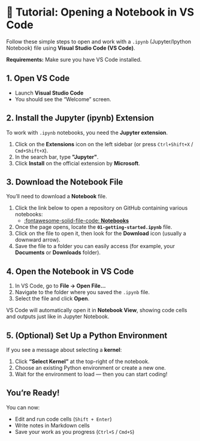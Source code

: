 # 📘 Tutorial: Opening a Notebook in VS Code

Follow these simple steps to open and work with a `.ipynb` (Jupyter/Ipython Notebook) file using **Visual Studio Code (VS Code)**.

**Requirements:** Make sure you have VS Code installed.

## 1. Open VS Code
- Launch **Visual Studio Code**
- You should see the “Welcome” screen.

## 2. Install the Jupyter (ipynb) Extension
To work with `.ipynb` notebooks, you need the **Jupyter extension**.

1. Click on the **Extensions** icon on the left sidebar (or press `Ctrl+Shift+X` / `Cmd+Shift+X`).
2. In the search bar, type **"Jupyter"**.
3. Click **Install** on the official extension by **Microsoft**.

## 3. Download the Notebook File
You’ll need to download a **Notebook** file.

1. Click the link below to open a repository on GitHub containing various notebooks:
    - [:fontawesome-solid-file-code: **Notebooks**](https://github.com/mickaeltemporao/data-analysis-codespace/tree/main/notebooks)
2. Once the page opens, locate the **`01-getting-started.ipynb`** file.
3. Click on the file to open it, then look for the **Download** icon (usually a downward arrow).
4. Save the file to a folder you can easily access (for example, your **Documents** or **Downloads** folder).

## 4. Open the Notebook in VS Code
1. In VS Code, go to **File → Open File...**
2. Navigate to the folder where you saved the `.ipynb` file.
3. Select the file and click **Open**.

VS Code will automatically open it in **Notebook View**, showing code cells and outputs just like in Jupyter Notebook.

## 5. (Optional) Set Up a Python Environment
If you see a message about selecting a **kernel**:

1. Click **“Select Kernel”** at the top-right of the notebook.
2. Choose an existing Python environment or create a new one.
3. Wait for the environment to load — then you can start coding!

## You’re Ready!
You can now:
- Edit and run code cells (`Shift + Enter`)
- Write notes in Markdown cells
- Save your work as you progress (`Ctrl+S` / `Cmd+S`)

